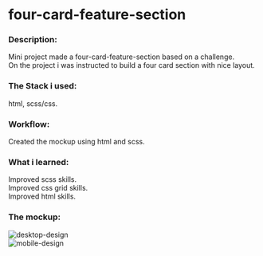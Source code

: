 # four-card-feature-section
### Description:
Mini project made a four-card-feature-section based on a challenge.  
On the project i was instructed to build a four card section with nice layout.  

### The Stack i used:
html, scss/css. 

### Workflow:
Created the mockup using html and scss.  

### What i learned:
Improved scss skills.  
Improved css grid skills.  
Improved html skills.  

### The mockup:  

![desktop-design](https://user-images.githubusercontent.com/73761063/99695724-9056ca00-2a96-11eb-8805-6d188db9a719.jpg)  
![mobile-design](https://user-images.githubusercontent.com/73761063/99695719-8f259d00-2a96-11eb-907e-b8e8944cc320.jpg)  
